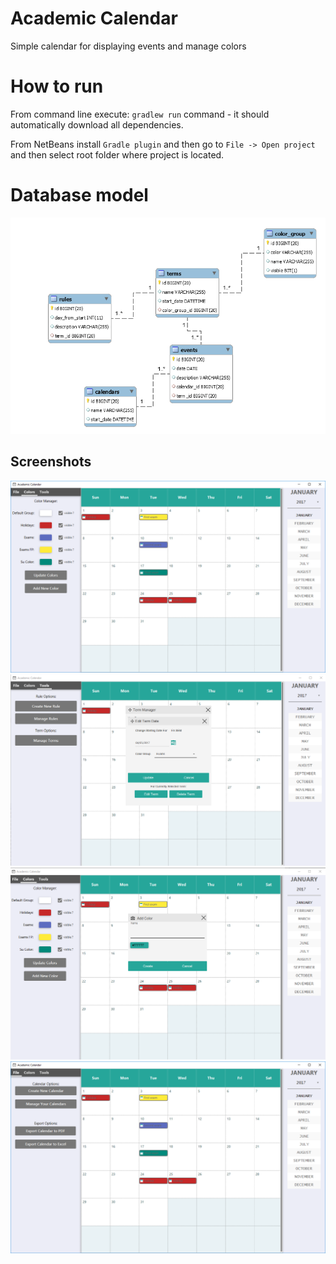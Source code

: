# Academic Calendar
Simple calendar for displaying events and manage colors

# How to run
From command line execute: `gradlew run` command - it should automatically download all dependencies.

From NetBeans install `Gradle plugin` and then go to `File -> Open project` and then select root folder where project is located.
  
# Database model
  <p align="center">
    <img src="https://github.com/javafx-dev/javafx-dev.github.io/blob/master/img/academic_calendar_db_model.png?raw=true" alt="Academic Calendar Database Model"/>
  </p>
  
## Screenshots
  <p align="center">
    <img src="https://github.com/javafx-dev/javafx-dev.github.io/blob/master/img/academic_calendar_screen1.png?raw=true" alt="Academic Calendar Screenshot"/>
    <img src="https://github.com/javafx-dev/javafx-dev.github.io/blob/master/img/academic_calendar_screen2.png?raw=true" alt="Academic Calendar Screenshot"/>
    <img src="https://github.com/javafx-dev/javafx-dev.github.io/blob/master/img/academic_calendar_screen3.png?raw=true" alt="Academic Calendar Screenshot"/>
    <img src="https://github.com/javafx-dev/javafx-dev.github.io/blob/master/img/academic_calendar_screen4.png?raw=true" alt="Academic Calendar Screenshot"/>
  </p>
 